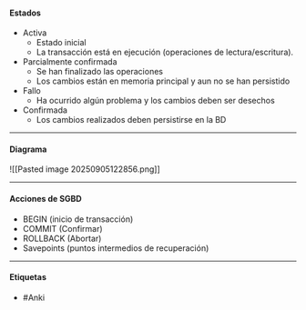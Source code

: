 #### Estados
- Activa
	- Estado inicial
	- La transacción está en ejecución (operaciones de lectura/escritura).
- Parcialmente confirmada
	- Se han finalizado las operaciones
	- Los cambios están en memoria principal y aun no se han persistido
- Fallo
	- Ha ocurrido algún problema y los cambios deben ser desechos
- Confirmada
	- Los cambios realizados deben persistirse en la BD
***
#### Diagrama
![[Pasted image 20250905122856.png]]
***
#### Acciones de SGBD
- BEGIN (inicio de transacción)
- COMMIT (Confirmar)
- ROLLBACK (Abortar)
- Savepoints (puntos intermedios de recuperación)

***
#### Etiquetas
- #Anki 